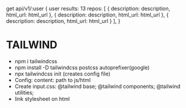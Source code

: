 get api/v1/:user
{
  user
  results: 13
  repos: [
{
  description: description,
  html_url: html_url
},
{
  description: description,
  html_url: html_url
},
{
  description: description,
  html_url: html_url
}
],
}

# TAILWIND

- npm i tailwindcss
- npm install -D tailwindcss postcss autoprefixer(google)
- npx tailwindcss init (creates config file)
- Config: content: path to js/html
- Create input.css:
@tailwind base;
@tailwind components;
@tailwind utilities;
- link stylesheet on html